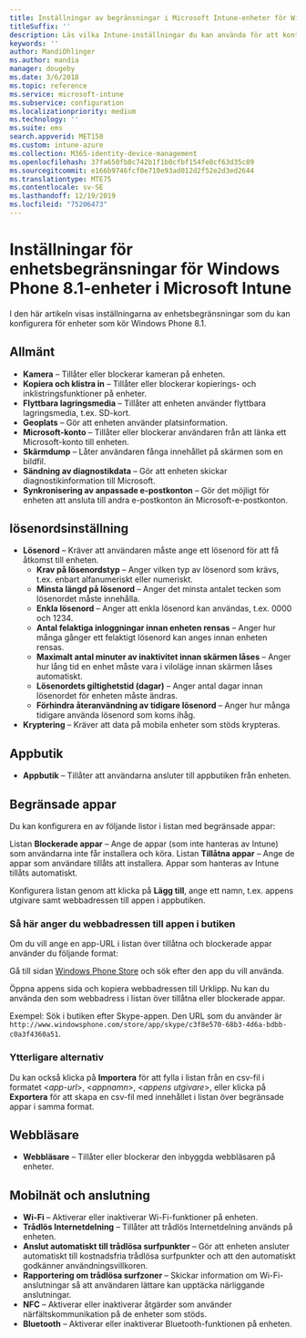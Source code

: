 ```yaml
---
title: Inställningar av begränsningar i Microsoft Intune-enheter för Windows Phone 8.1
titleSuffix: ''
description: Läs vilka Intune-inställningar du kan använda för att kontrollera enhetsinställningar och funktioner på enheter som kör Windows Phone 8.1.
keywords: ''
author: MandiOhlinger
ms.author: mandia
manager: dougeby
ms.date: 3/6/2018
ms.topic: reference
ms.service: microsoft-intune
ms.subservice: configuration
ms.localizationpriority: medium
ms.technology: ''
ms.suite: ems
search.appverid: MET150
ms.custom: intune-azure
ms.collection: M365-identity-device-management
ms.openlocfilehash: 37fa650fb8c742b1f1b0cfbf154fe8cf63d35c89
ms.sourcegitcommit: e166b9746fcf0e710e93ad012d2f52e2d3ed2644
ms.translationtype: MTE75
ms.contentlocale: sv-SE
ms.lasthandoff: 12/19/2019
ms.locfileid: "75206473"
---
```

# <a name="microsoft-intune-windows-phone-81-device-restriction-settings"></a>Inställningar för enhetsbegränsningar för Windows Phone 8.1-enheter i Microsoft Intune



I den här artikeln visas inställningarna av enhetsbegränsningar som du kan konfigurera för enheter som kör Windows Phone 8.1.


## <a name="general"></a>Allmänt

- **Kamera** – Tillåter eller blockerar kameran på enheten.
- **Kopiera och klistra in** – Tillåter eller blockerar kopierings- och inklistringsfunktioner på enheter.
- **Flyttbara lagringsmedia** – Tillåter att enheten använder flyttbara lagringsmedia, t.ex. SD-kort.
- **Geoplats** – Gör att enheten använder platsinformation.
- **Microsoft-konto** – Tillåter eller blockerar användaren från att länka ett Microsoft-konto till enheten.
- **Skärmdump** – Låter användaren fånga innehållet på skärmen som en bildfil.
- **Sändning av diagnostikdata** – Gör att enheten skickar diagnostikinformation till Microsoft.
- **Synkronisering av anpassade e-postkonton** – Gör det möjligt för enheten att ansluta till andra e-postkonton än Microsoft-e-postkonton.

## <a name="password"></a>lösenordsinställning

- **Lösenord** – Kräver att användaren måste ange ett lösenord för att få åtkomst till enheten.
  - **Krav på lösenordstyp** – Anger vilken typ av lösenord som krävs, t.ex. enbart alfanumeriskt eller numeriskt.
  - **Minsta längd på lösenord** – Anger det minsta antalet tecken som lösenordet måste innehålla.
  - **Enkla lösenord** – Anger att enkla lösenord kan användas, t.ex. 0000 och 1234.
  - **Antal felaktiga inloggningar innan enheten rensas** – Anger hur många gånger ett felaktigt lösenord kan anges innan enheten rensas.
  - **Maximalt antal minuter av inaktivitet innan skärmen låses** – Anger hur lång tid en enhet måste vara i viloläge innan skärmen låses automatiskt.
  - **Lösenordets giltighetstid (dagar)** – Anger antal dagar innan lösenordet för enheten måste ändras.
  - **Förhindra återanvändning av tidigare lösenord** – Anger hur många tidigare använda lösenord som koms ihåg.
- **Kryptering** – Kräver att data på mobila enheter som stöds krypteras.

## <a name="app-store"></a>Appbutik

- **Appbutik** – Tillåter att användarna ansluter till appbutiken från enheten.

## <a name="restricted-apps"></a>Begränsade appar

Du kan konfigurera en av följande listor i listan med begränsade appar:

Listan **Blockerade appar** – Ange de appar (som inte hanteras av Intune) som användarna inte får installera och köra.
Listan **Tillåtna appar** – Ange de appar som användare tillåts att installera. Appar som hanteras av Intune tillåts automatiskt.

Konfigurera listan genom att klicka på **Lägg till**, ange ett namn, t.ex. appens utgivare samt webbadressen till appen i appbutiken.

### <a name="how-to-specify-the-url-to-an-app-in-the-store"></a>Så här anger du webbadressen till appen i butiken

Om du vill ange en app-URL i listan över tillåtna och blockerade appar använder du följande format:

Gå till sidan [Windows Phone Store](https://www.microsoft.com/store/apps/windows-phone) och sök efter den app du vill använda.

Öppna appens sida och kopiera webbadressen till Urklipp. Nu kan du använda den som webbadress i listan över tillåtna eller blockerade appar.

Exempel: Sök i butiken efter Skype-appen. Den URL som du använder är `http://www.windowsphone.com/store/app/skype/c3f8e570-68b3-4d6a-bdbb-c0a3f4360a51`.



### <a name="additional-options"></a>Ytterligare alternativ

Du kan också klicka på **Importera** för att fylla i listan från en csv-fil i formatet <*app-url*>, <*appnamn*>, <*appens utgivare*>, eller klicka på **Exportera** för att skapa en csv-fil med innehållet i listan över begränsade appar i samma format.


## <a name="browser"></a>Webbläsare

- **Webbläsare** – Tillåter eller blockerar den inbyggda webbläsaren på enheter.

## <a name="cellular-and-connectivity"></a>Mobilnät och anslutning

- **Wi-Fi** – Aktiverar eller inaktiverar Wi-Fi-funktioner på enheten.
- **Trådlös Internetdelning** – Tillåter att trådlös Internetdelning används på enheten.
- **Anslut automatiskt till trådlösa surfpunkter** – Gör att enheten ansluter automatiskt till kostnadsfria trådlösa surfpunkter och att den automatiskt godkänner användningsvillkoren.
- **Rapportering om trådlösa surfzoner** – Skickar information om Wi-Fi-anslutningar så att användaren lättare kan upptäcka närliggande anslutningar.
- **NFC** – Aktiverar eller inaktiverar åtgärder som använder närfältskommunikation på de enheter som stöds.
- **Bluetooth** – Aktiverar eller inaktiverar Bluetooth-funktionen på enheten.
